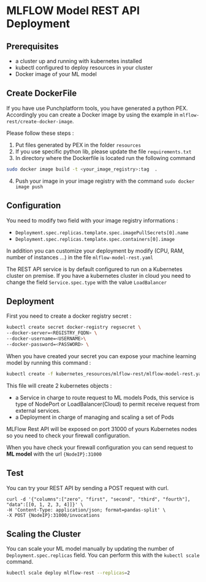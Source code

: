 ﻿#  MLFLOW Model REST API Deployment

##  Prerequisites
- a cluster up and running with kubernetes installed
-  kubectl configured to deploy resources in your cluster
- Docker image of your ML model

 
## Create DockerFile 
If you have use Punchplatform tools, you have generated a python PEX. 
Accordingly you can create a Docker image by using the example in ``mlflow-rest/create-docker-image``. 

Please follow these steps : 

 1. Put files generated by PEX in the folder ``resources``
 2. If you use specific python lib, please update the file ``requirements.txt``
 3. In directory where the Dockerfile is located  run the following command
```sh
sudo docker image build -t <your_image_registry>:tag  .
```
4. Push your image in your image registry with the command ```
sudo docker image push ```

## Configuration

You need to modify two field with your image registry informations :
- ``Deployment.spec.replicas.template.spec.imagePullSecrets[0].name``
- ``Deployment.spec.replicas.template.spec.containers[0].image``

In addition you can customize your deployment by modify (CPU, RAM, number of instances ...) in the file ``mlflow-model-rest.yaml``

 The REST API service is by default configured to run on a Kubernetes cluster on premise. 
If you have a kubernetes cluster in cloud you need to change the field ``Service.spec.type`` with the value ``LoadBalancer``


##  Deployment
First you need to create a docker registry secret :
```sh
kubectl create secret docker-registry regsecret \
--docker-server=<REGISTRY_FQDN> \
--docker-username=<USERNAME>\
--docker-password=<PASSWORD> \  
```

When you have created your secret you can expose your machine learning model by running this command  :
```sh
kubectl create -f kubernetes_resources/mlflow-rest/mlflow-model-rest.yaml
```
This file will create 2 kubernetes objects :
- a Service in charge to route request to ML models Pods, this service is type of NodePort or LoadBalancer(Cloud) to permit receive request from external services.
- a Deployment in charge of managing and scaling  a set of Pods

MLFlow Rest API will be exposed on port 31000 of yours Kubernetes nodes so you need to check your firewall configuration.

When you have check your firewall configuration you can send request to **ML model** with the url  ``{NodeIP}:31000``


##  Test
You can try your REST API by sending a POST request with curl.
```
curl -d '{"columns":["zero", "first", "second", "third", "fourth"], "data":[[0, 1, 2, 3, 4]]}' \
-H 'Content-Type: application/json; format=pandas-split' \
-X POST {NodeIP}:31000/invocations
```


## Scaling the Cluster
You can scale your  ML model   manually  by updating the number of `Deployment.spec.replicas` field. You can perform this with the `kubectl scale` command.
```sh
kubectl scale deploy mlflow-rest --replicas=2
```

